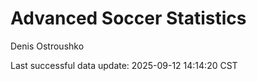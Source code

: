 # Advanced Soccer Statistics
Denis Ostroushko

<!-- gfm -->

Last successful data update: 2025-09-12 14:14:20 CST

